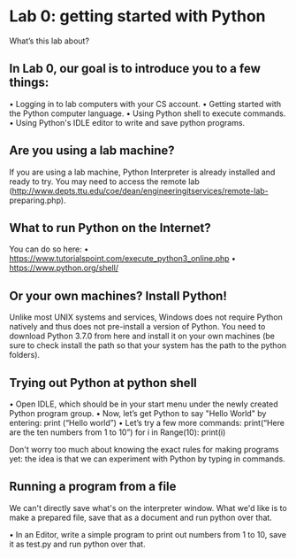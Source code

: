 # Lab 0: getting started with Python
What’s this lab about?

## In Lab 0, our goal is to introduce you to a few things:

•  Logging in to lab computers with your CS account.
•  Getting started with the Python computer language.
•  Using Python shell to execute commands.
•  Using Python's IDLE editor to write and save python programs.

## Are you using a lab machine?
If you are using a lab machine, Python Interpreter is already installed and ready to try. You may 
need to access the remote lab (http://www.depts.ttu.edu/coe/dean/engineeringitservices/remote-lab- 
preparing.php).

## What to run Python on the Internet?
You can do so here:
•  https://www.tutorialspoint.com/execute_python3_online.php
•  https://www.python.org/shell/
## Or your own machines? Install Python!
Unlike most UNIX systems and services, Windows does not require Python natively and thus does not 
pre-install a version of Python. You need to download Python 3.7.0 from here and install it on your 
own machines (be sure to check install the path so that your system has the path to the python 
folders).

## Trying out Python at python shell

•  Open IDLE, which should be in your start menu under the newly created Python program 
group.
•  Now, let’s get Python to say "Hello World" by entering:
print (“Hello world”)
•  Let’s try a few more commands:
print(“Here are the ten numbers from 1 to 10”) for i in Range(10):
print(i)

Don't worry too much about knowing the exact rules for making programs yet: the idea is that we can experiment with Python by typing in commands.


## Running a program from a file

We can't directly save what's on the interpreter window. What we'd like is to make a prepared file, 
save that as a document and run python over that.

•  In an Editor, write a simple program to print out numbers from 1 to 10, save it as test.py and 
run python over that.
